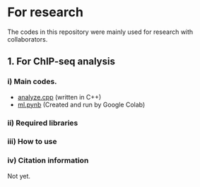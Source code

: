 # For research

The codes in this repository were mainly used for research with collaborators.

## 1. For ChIP-seq analysis
### i) Main codes.
* [analyze.cpp]() (written in C++)
* [ml.pynb]() (Created and run by Google Colab)

### ii) Required libraries




### iii) How to use

### iv) Citation information
Not yet.
